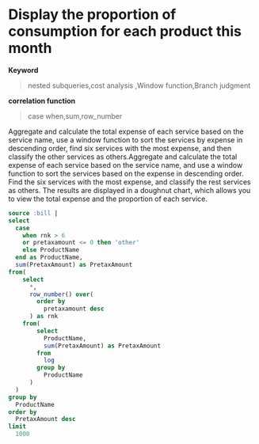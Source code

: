 # Display the proportion of consumption for each product this month

**Keyword**

> nested subqueries,cost analysis ,Window function,Branch judgment

**correlation function**

> case when,sum,row_number

Aggregate and calculate the total expense of each service based on the service name, use a window function to sort the services by expense in descending order, find six services with the most expense, and then classify the other services as others.Aggregate and calculate the total expense of each service based on the service name, and use a window function to sort the services based on the expense in descending order. Find the six services with the most expense, and classify the rest services as others.
The results are displayed in a doughnut chart, which allows you to view the total expense and the proportion of each service.

```SQL
source :bill |
select
  case
    when rnk > 6
    or pretaxamount <= 0 then 'other'
    else ProductName
  end as ProductName,
  sum(PretaxAmount) as PretaxAmount
from(
    select
      *,
      row_number() over(
        order by
          pretaxamount desc
      ) as rnk
    from(
        select
          ProductName,
          sum(PretaxAmount) as PretaxAmount
        from
          log
        group by
          ProductName
      )
  )
group by
  ProductName
order by
  PretaxAmount desc
limit
  1000
```
